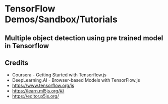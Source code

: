 # TensorFlow Demos/Sandbox/Tutorials

## Multiple object detection using pre trained model in Tensorflow

## Credits
- Coursera - Getting Started with Tensorflow.js
- DeepLearning.AI - Browser-based Models with TensorFlow.js
- https://www.tensorflow.org/js
- https://learn.ml5js.org/#/
- https://editor.p5js.org/
